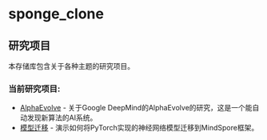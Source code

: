 # sponge_clone

## 研究项目

本存储库包含关于各种主题的研究项目。

### 当前研究项目:

- [AlphaEvolve](./research/alphaevolve/README.md) - 关于Google DeepMind的AlphaEvolve的研究，这是一个能自动发现新算法的AI系统。
- [模型迁移](./research/model_migration/README.md) - 演示如何将PyTorch实现的神经网络模型迁移到MindSpore框架。